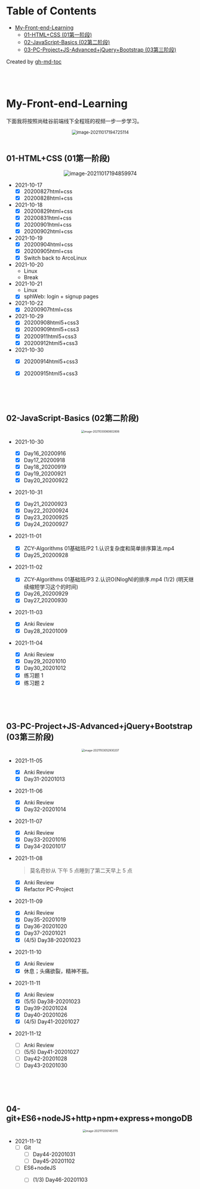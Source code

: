 Table of Contents
=================

* [My-Front-end-Learning](#my-front-end-learning)
   * [01-HTML+CSS (01第一阶段)](#01-htmlcss-01第一阶段)
   * [02-JavaScript-Basics (02第二阶段)](#02-javascript-basics-02第二阶段)
   * [03-PC-Project+JS-Advanced+jQuery+Bootstrap (03第三阶段)](#03-pc-projectjs-advancedjquerybootstrap-03第三阶段)

Created by [gh-md-toc](https://github.com/ekalinin/github-markdown-toc)

<br>

<br>


# My-Front-end-Learning

下面我将按照尚硅谷前端线下全程班的视频一步一步学习。

<div align="center">
	<img src="README.assets/image-20211017194725114.png" alt="image-20211017194725114" style="zoom:80%;" />
</div>
<br>

## 01-HTML+CSS (01第一阶段)

<div align="center">
	<img src="README.assets/image-20211017194859974.png" alt="image-20211017194859974" />
</div>



- 2021-10-17
  - [x] 20200827html+css
  - [x] 20200828html+css
- 2021-10-18
  - [x] 20200829html+css
  - [x] 20200831html+css
  - [x] 20200901html+css
  - [x] 20200902html+css
- 2021-10-19
  - [x] 20200904html+css
  - [x] 20200905html+css
  - [x] Switch back to ArcoLinux
- 2021-10-20
  - Linux
  - Break
- 2021-10-21
  - Linux
  - [x] sphWeb: login + signup pages
- 2021-10-22
  - [x] 20200907html+css
- 2021-10-29
  - [x] 20200908html5+css3
  - [x] 20200909html5+css3
  - [x] 20200911html5+css3
  - [x] 20200912html5+css3
- 2021-10-30
  - [x] 20200914html5+css3
  - [x] 20200915html5+css3


<br>

<br>

<br>

## 02-JavaScript-Basics (02第二阶段)

<div align="center">
	<img src="README.assets/image-20211030060602806.png" alt="image-20211030060602806" style="zoom: 50%;" />
</div>



- 2021-10-30
  - [x] Day16_20200916
  - [x] Day17_20200918
  - [x] Day18_20200919
  - [x] Day19_20200921
  - [x] Day20_20200922
- 2021-10-31
  - [x] Day21_20200923
  - [x] Day22_20200924
  - [x] Day23_20200925
  - [x] Day24_20200927
- 2021-11-01
  - [x] ZCY-Algorithms 01基础班/P2 1.认识复杂度和简单排序算法.mp4
  - [x] Day25_20200928
- 2021-11-02
  - [x] ZCY-Algorithms 01基础班/P3 2.认识O(NlogN)的排序.mp4 (1/2) (明天继续缩短学习这个的时间)
  - [x] Day26_20200929
  - [x] Day27_20200930
- 2021-11-03
  - [x] Anki Review
  - [x] Day28_20201009
- 2021-11-04

  - [x] Anki Review
  - [x] Day29_20201010
  - [x] Day30_20201012
  - [x] 练习题 1
  - [x] 练习题 2

<br>

<br>

<br>

## 03-PC-Project+JS-Advanced+jQuery+Bootstrap (03第三阶段)

<div align="center"><img src="README.assets/image-20211103052930207.png" alt="image-20211103052930207" style="zoom:50%;" /></div>

- 2021-11-05
  - [x] Anki Review
  - [x] Day31-20201013
  
- 2021-11-06
  - [x] Anki Review
  - [x] Day32-20201014
  
- 2021-11-07

  - [x] Anki Review
  - [x] Day33-20201016
  - [x] Day34-20201017

- 2021-11-08

  > 莫名奇妙从 下午 5 点睡到了第二天早上 5 点

  - [x] Anki Review
  - [x] Refactor PC-Project

- 2021-11-09

  - [x] Anki Review
  - [x] Day35-20201019
  - [x] Day36-20201020
  - [x] Day37-20201021
  - [x] (4/5) Day38-20201023

- 2021-11-10

  - [x] Anki Review
  - [x] 休息；头痛欲裂，精神不振。
  
- 2021-11-11

  - [x] Anki Review
  - [x] (5/5) Day38-20201023
  - [x] Day39-20201024
  - [x] Day40-20201026
  - [x] (4/5) Day41-20201027

- 2021-11-12

  - [ ] Anki Review
  - [ ] (5/5) Day41-20201027
  - [ ] Day42-20201028
  - [ ] Day43-20201030

<br>

<br>

<br>

## 04-git+ES6+nodeJS+http+npm+express+mongoDB

<div align="center"><img src="README.assets/image-20211112001453115.png" alt="image-20211112001453115" style="zoom:50%;" /></div>

- 2021-11-12
  - [ ] Git
    - [ ] Day44-20201031
    - [ ] Day45-20201102
  - [ ] ES6+nodeJS
    - [ ] (1/3) Day46-20201103

